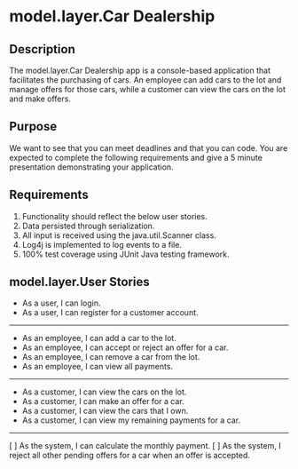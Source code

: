 # model.layer.Car Dealership

## Description

   The model.layer.Car Dealership app is a console-based application that facilitates the purchasing of cars. An employee can add cars to the lot and manage offers for those cars, while a customer can view the cars on the lot and make offers.
	
## Purpose

   We want to see that you can meet deadlines and that you can code. You are expected to complete the following requirements and give a 5 minute presentation demonstrating your application.

## Requirements
1. Functionality should reflect the below user stories.
2. Data persisted through serialization.
3. All input is received using the java.util.Scanner class.
4. Log4j is implemented to log events to a file.
5. 100% test coverage using JUnit Java testing framework.


## model.layer.User Stories

* As a user, I can login.
* As a user, I can register for a customer account.
-----
* As an employee, I can add a car to the lot.
* As an employee, I can accept or reject an offer for a car.
* As an employee, I can remove a car from the lot.
* As an employee, I can view all payments.
----
* As a customer, I can view the cars on the lot.
* As a customer, I can make an offer for a car. 
* As a customer, I can view the cars that I own.
* As a customer, I can view my remaining payments for a car.
----
[ ] As the system, I can calculate the monthly payment.
[ ] As the system, I reject all other pending offers for a car when an offer is accepted.

